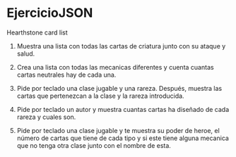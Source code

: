 # EjercicioJSON
Hearthstone card list

1. Muestra una lista con todas las cartas de criatura junto con su ataque y salud.

2. Crea una lista con todas las mecanicas diferentes y cuenta cuantas cartas neutrales hay de cada una.

3. Pide por teclado una clase jugable y una rareza. Después, muestra las cartas que pertenezcan a la clase y la rareza introducida.

4. Pide por teclado un autor y muestra cuantas cartas ha diseñado de cada rareza y cuales son.

5. Pide por teclado una clase jugable y te muestra su poder de heroe, el número de cartas que tiene de cada tipo y si este tiene alguna mecanica que no tenga otra clase junto con el nombre de esta.

